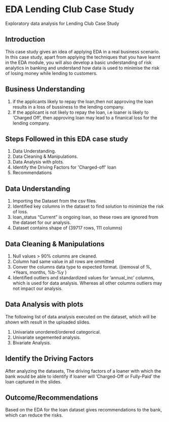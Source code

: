 # EDA Lending Club Case Study
Exploratory data analysis for Lending Club Case Study

## Introduction
This case study gives an idea of applying EDA in a real business scenario. In this case study, apart from applying the techniques that you have learnt in the EDA module, you will also develop a basic understanding of risk analytics in banking and understand how data is used to minimise the risk of losing money while lending to customers.

## Business Understanding
1. if the applicants likely to repay the loan,then not approving the loan results in a loss of bussiness to the lending company.
2. If the applicant is not likely to repay the loan, i.e loaner is likely to ‘Charged Off’, then approving loan may lead to a finanical loss for the lending company.

## Steps Followed in this EDA case study
1. Data Understanding.
2. Data Cleaning & Manipulations.
3. Data Analysis with plots.
4. Identify the Driving Factors for 'Charged-off' loan
5. Recommendations

## Data Understanding
1. Importing the Dataset from the csv files.
2. Identified key columns in the dataset to find solution to minimize the risk of loss.
3. loan_status “Current” is ongoing loan, so these rows are ignored from the dataset for our analysis.
4. Dataset contains shape of (39717 rows, 111 columns)

## Data Cleaning & Manipulations
1. Null values > 90% columns are cleaned.
2. Column had same value in all rows are ommitted 
3. Conver the columns data type to expected format. ((removal of %, +Years, months, %b-%y )
4. Identified outliers and standardized values for ‘annual_inc’ columns, which is used for data analysis. Whereas all other columns outliers may not impact our analysis.

## Data Analysis with plots
The following list of data analysis executed on the dataset, which will be shown with result in the uploaded slides.

1. Univariate unordered/ordered categorical.
2. Univariate segemented analysis.
3. Bivariate Analysis.
 
## Identify the Driving Factors
After analyzing the datasets, The driving factors of a loaner with which the bank would be able to identify if loaner 
will ‘Charged-Off or Fully-Paid’ the loan captured in the slides.

## Outcome/Recommendations
Based on the EDA for the loan dataset gives recommendations to the bank, which can reduce the risks.







